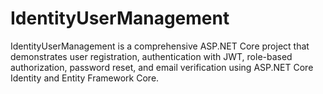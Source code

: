 # IdentityUserManagement
IdentityUserManagement is a comprehensive ASP.NET Core project that demonstrates user registration, authentication with JWT, role-based authorization, password reset, and email verification using ASP.NET Core Identity and Entity Framework Core.
